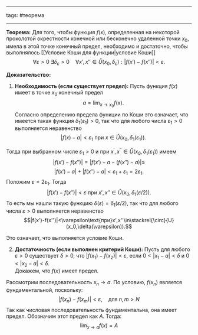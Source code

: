 ___
tags: #теорема 
___
**Teopeма:**
Для того, чтобы функция $f(x)$, определенная на некоторой проколотой окрестности конечной или бесконечно удаленной точки $x_0$, имела в этой точке конечный предел, необходимо и достаточно, чтобы выполнялось [[Условие Коши для функции|условие Коши]] $$\forall\varepsilon>0\:\exists\delta_\varepsilon>0\quad\forall x',x''\in\mathring{U}(x_0,\delta_\varepsilon):|f(x')-f(x'')|<\varepsilon.$$


**Доказательство:**

1. **Необходимость (если существует предел):**
Пусть функция $f(x)$ имеет в точке $x_0$ конечный предел $$a=\lim_{x\to x_0}f(x).$$Согласно определению предела функции по Коши это означает, что имеется такая функция $\delta_1(\varepsilon_1)>0$, так что для любого числа $\varepsilon_1>0$ выполняется неравенство
$$|f(x)-a|<\varepsilon_1\ \text{при}\ x\in  \mathring{U}(x_0,\delta_1(\varepsilon_1)).$$

Тогда при выбранном числе $\varepsilon_1>0$ и при $x^\prime,x^{\prime\prime}\in\mathring{U}(x_0,\delta_1(\varepsilon_1))$ имеем
$$|f(x')-f(x'')|=|f(x')-a-(f(x'')-a)|\leqslant $$
$$|f(x')-a|+|f(x'')-a|<\varepsilon_1+\varepsilon_1=2\varepsilon_1.$$
Положим $\varepsilon=2\varepsilon_1.$ Тогда
$$|f(x')-f(x'')|<\varepsilon\ \text{при}\ x',x''\in\mathring{U}(x_0,\delta_1(\varepsilon/2)).$$
То есть мы нашли такую функцию $\delta(\varepsilon)=\delta_1(\varepsilon/2)$, так что для любого числа $\varepsilon>0$ выполняется неравенство
$$|f(x')-f(x'')|<\varepsilon\text{при}x',x''\in\stackrel{\circ}{U}(x_0,\delta(\varepsilon)).$$

Это означает, что выполняется условие Коши.


2. **Достаточность (если выполнен критерий Коши):** 
Пусть для любого $\varepsilon > 0$ существует $\delta > 0$, что $|f(x_1) - f(x_2)| < \varepsilon$, если $0 < |x_1 - a| < \delta$ и $0 < |x_2 - a| < \delta$.  
Докажем, что $f(x)$ имеет предел.

Рассмотрим последовательность $x_n \to a$. По условию, ${f(x_n)}$ является фундаментальной, поскольку: $$|f(x_n) - f(x_m)| < \varepsilon, \quad \text{для } n, m > N$$Так как числовая последовательность фундаментальна, она имеет предел. Обозначим этот предел как $A$. Тогда: $$\lim_{x \to a} f(x) = A$$